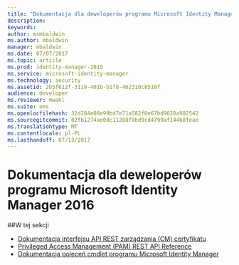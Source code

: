 ```yaml
---
title: "Dokumentacja dla deweloperów programu Microsoft Identity Manager 2016 | Dokumentacja firmy Microsoft"
description: 
keywords: 
author: msmbaldwin
ms.author: mbaldwin
manager: mbaldwin
ms.date: 07/07/2017
ms.topic: article
ms.prod: identity-manager-2015
ms.service: microsoft-identity-manager
ms.technology: security
ms.assetid: 2b5f612f-3119-401b-b1f8-462310c8510f
audience: developer
ms.reviewer: mwahl
ms.suite: ems
ms.openlocfilehash: 32d284e08e99bd7e71a582f0e67bd9028a982542
ms.sourcegitcommit: 02fb1274ae0dc11288f8bd9cd4799af144b8feae
ms.translationtype: MT
ms.contentlocale: pl-PL
ms.lasthandoff: 07/13/2017
---
```

# <a name="microsoft-identity-manager-2016-developer-reference"></a>Dokumentacja dla deweloperów programu Microsoft Identity Manager 2016

##<a name="in-this-section"></a>W tej sekcji

- [Dokumentacja interfejsu API REST zarządzania (CM) certyfikatu](certificate-management-rest-api-reference.md)
- [Privileged Access Management (PAM) REST API Reference](privileged-access-management-rest-api-reference.md)
- [Dokumentacja poleceń cmdlet programu Microsoft Identity Manager](https://docs.microsoft.com/powershell/identitymanager/)

